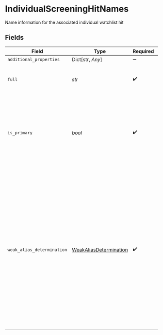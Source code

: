 # IndividualScreeningHitNames

Name information for the associated individual watchlist hit


## Fields

| Field                                                                                                                                                                                                                                                                        | Type                                                                                                                                                                                                                                                                         | Required                                                                                                                                                                                                                                                                     | Description                                                                                                                                                                                                                                                                  | Example                                                                                                                                                                                                                                                                      |
| ---------------------------------------------------------------------------------------------------------------------------------------------------------------------------------------------------------------------------------------------------------------------------- | ---------------------------------------------------------------------------------------------------------------------------------------------------------------------------------------------------------------------------------------------------------------------------- | ---------------------------------------------------------------------------------------------------------------------------------------------------------------------------------------------------------------------------------------------------------------------------- | ---------------------------------------------------------------------------------------------------------------------------------------------------------------------------------------------------------------------------------------------------------------------------- | ---------------------------------------------------------------------------------------------------------------------------------------------------------------------------------------------------------------------------------------------------------------------------- |
| `additional_properties`                                                                                                                                                                                                                                                      | Dict[str, *Any*]                                                                                                                                                                                                                                                             | :heavy_minus_sign:                                                                                                                                                                                                                                                           | N/A                                                                                                                                                                                                                                                                          |                                                                                                                                                                                                                                                                              |
| `full`                                                                                                                                                                                                                                                                       | *str*                                                                                                                                                                                                                                                                        | :heavy_check_mark:                                                                                                                                                                                                                                                           | The full name of the individual, including all parts.                                                                                                                                                                                                                        | Aleksey Potemkin                                                                                                                                                                                                                                                             |
| `is_primary`                                                                                                                                                                                                                                                                 | *bool*                                                                                                                                                                                                                                                                       | :heavy_check_mark:                                                                                                                                                                                                                                                           | Primary names are those most commonly used to refer to this person. Only one name will ever be marked as primary.                                                                                                                                                            | false                                                                                                                                                                                                                                                                        |
| `weak_alias_determination`                                                                                                                                                                                                                                                   | [WeakAliasDetermination](../../models/shared/weakaliasdetermination.md)                                                                                                                                                                                                      | :heavy_check_mark:                                                                                                                                                                                                                                                           | Names that are explicitly marked as low quality either by their `source` list, or by `plaid` by a series of additional checks done by Plaid. Plaid does not ever surface a hit as a result of a weak name alone. If a name has no quality issues, this value will be `none`. | none                                                                                                                                                                                                                                                                         |